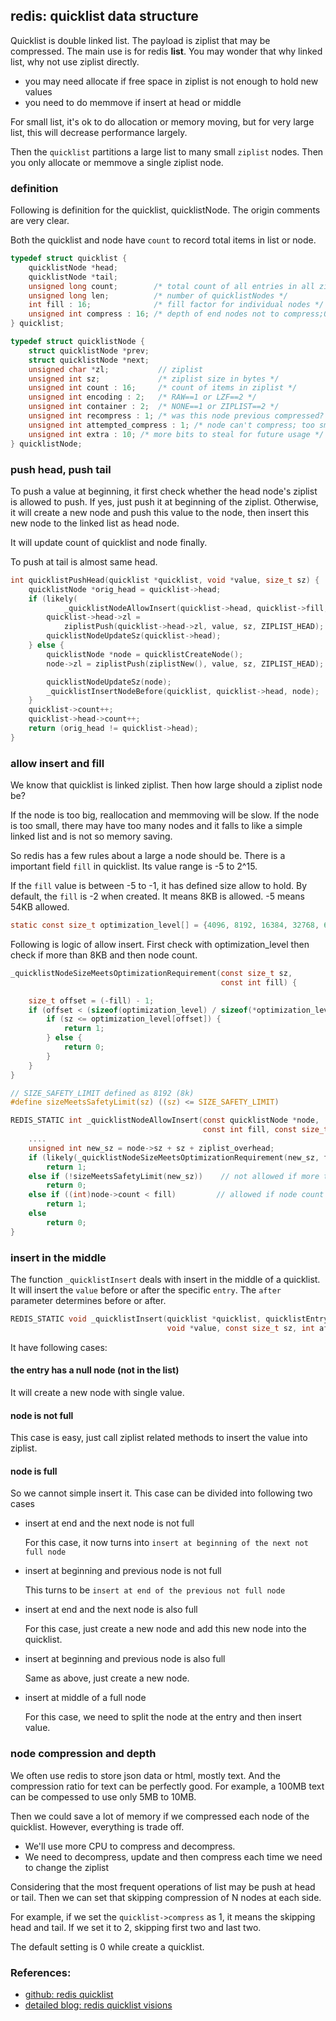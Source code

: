 <!---
tags: redis, data structure, quicklist
-->

## redis: quicklist data structure

Quicklist is double linked list. The payload is ziplist that may be compressed.
The main use is for redis **list**. You may wonder that why linked list, why not use
 ziplist directly.

- you may need allocate if free space in ziplist is not enough to hold new values
- you need to do memmove if insert at head or middle

For small list, it's ok to do allocation or memory moving, but for very large list,
 this will decrease performance largely.

Then the `quicklist` partitions a large list to many small `ziplist` nodes. Then
 you only allocate or memmove a single ziplist node.

### definition
Following is definition for the quicklist, quicklistNode. The origin comments are very
 clear.

Both the quicklist and node have `count` to record total items in list or node.

```c
typedef struct quicklist {
    quicklistNode *head;
    quicklistNode *tail;
    unsigned long count;        /* total count of all entries in all ziplists */
    unsigned long len;          /* number of quicklistNodes */
    int fill : 16;              /* fill factor for individual nodes */
    unsigned int compress : 16; /* depth of end nodes not to compress;0=off */
} quicklist;

typedef struct quicklistNode {
    struct quicklistNode *prev;
    struct quicklistNode *next;
    unsigned char *zl;           // ziplist
    unsigned int sz;             /* ziplist size in bytes */
    unsigned int count : 16;     /* count of items in ziplist */
    unsigned int encoding : 2;   /* RAW==1 or LZF==2 */
    unsigned int container : 2;  /* NONE==1 or ZIPLIST==2 */
    unsigned int recompress : 1; /* was this node previous compressed? */
    unsigned int attempted_compress : 1; /* node can't compress; too small */
    unsigned int extra : 10; /* more bits to steal for future usage */
} quicklistNode;
```

### push head, push tail
To push a value at beginning, it first check whether the head node's ziplist is allowed
 to push. If yes, just push it at beginning of the ziplist. Otherwise, it will create
 a new node and push this value to the node, then insert this new node to the linked
 list as head node.

It will update count of quicklist and node finally.

To push at tail is almost same head.

```c
int quicklistPushHead(quicklist *quicklist, void *value, size_t sz) {
    quicklistNode *orig_head = quicklist->head;
    if (likely(
            _quicklistNodeAllowInsert(quicklist->head, quicklist->fill, sz))) {
        quicklist->head->zl =
            ziplistPush(quicklist->head->zl, value, sz, ZIPLIST_HEAD);
        quicklistNodeUpdateSz(quicklist->head);
    } else {
        quicklistNode *node = quicklistCreateNode();
        node->zl = ziplistPush(ziplistNew(), value, sz, ZIPLIST_HEAD);

        quicklistNodeUpdateSz(node);
        _quicklistInsertNodeBefore(quicklist, quicklist->head, node);
    }
    quicklist->count++;
    quicklist->head->count++;
    return (orig_head != quicklist->head);
}
```

### allow insert and fill
We know that quicklist is linked ziplist. Then how large should a ziplist node be?

If the node is too big, reallocation and memmoving will be slow. If the node is too
 small, there may have too many nodes and it falls to like a simple linked list and
 is not so memory saving.

So redis has a few rules about a large a node should be. There is a important field
 `fill` in quicklist. Its value range is -5 to 2^15.

If the `fill` value is between -5 to -1, it has defined size allow to hold.
By default, the `fill` is -2 when created. It means 8KB is allowed. -5 means 54KB
 allowed.

```c
static const size_t optimization_level[] = {4096, 8192, 16384, 32768, 65536};
```

Following is logic of allow insert. First check with optimization_level then check
 if more than 8KB and then node count.

```c
_quicklistNodeSizeMeetsOptimizationRequirement(const size_t sz,
                                               const int fill) {

    size_t offset = (-fill) - 1;
    if (offset < (sizeof(optimization_level) / sizeof(*optimization_level))) {
        if (sz <= optimization_level[offset]) {
            return 1;
        } else {
            return 0;
        }
    }
}

// SIZE_SAFETY_LIMIT defined as 8192 (8k)
#define sizeMeetsSafetyLimit(sz) ((sz) <= SIZE_SAFETY_LIMIT)

REDIS_STATIC int _quicklistNodeAllowInsert(const quicklistNode *node,
                                           const int fill, const size_t sz) {
    ....
    unsigned int new_sz = node->sz + sz + ziplist_overhead;
    if (likely(_quicklistNodeSizeMeetsOptimizationRequirement(new_sz, fill)))
        return 1;
    else if (!sizeMeetsSafetyLimit(new_sz))    // not allowed if more than 8k
        return 0;
    else if ((int)node->count < fill)         // allowed if node count less than fill
        return 1;
    else
        return 0;
}
```

### insert in the middle
The function `_quicklistInsert` deals with insert in the middle of a quicklist.
It will insert the `value` before or after the specific `entry`. The `after` parameter
 determines before or after.

```c
REDIS_STATIC void _quicklistInsert(quicklist *quicklist, quicklistEntry *entry,
                                   void *value, const size_t sz, int after) {}
```

It have following cases:

#### the entry has a null node (not in the list)
It will create a new node with single value.

#### node is not full
This case is easy, just call ziplist related methods to insert the value into ziplist.

#### node is full
So we cannot simple insert it. This case can be divided into following two cases

- insert at end and the next node is not full

    For this case, it now turns into `insert at beginning of the next not full node`

- insert at beginning and previous node is not full

    This turns to be `insert at end of the previous not full node`

- insert at end and the next node is also full

    For this case, just create a new node and add this new node into the quicklist.

- insert at beginning and previous node is also full

    Same as above, just create a new node.

- insert at middle of a full node

    For this case, we need to split the node at the entry and then insert value.


### node compression and depth
We often use redis to store json data or html, mostly text. And the compression ratio
 for text can be perfectly good. For example, a 100MB text can be compessed to use
 only 5MB to 10MB.

Then we could save a lot of memory if we compressed each node of the quicklist. However,
 everything is trade off.

- We'll use more CPU to compress and decompress.
- We need to decompress, update and then compress each time we need to change the ziplist

Considering that the most frequent operations of list may be push at head or tail. Then
 we can set that skipping compression of N nodes at each side.

For example, if we set the `quicklist->compress` as 1, it means the skipping head and
 tail. If we set it to 2, skipping first two and last two.

The default setting is 0 while create a quicklist.


### References:
- [github: redis quicklist](https://github.com/antirez/redis/blob/unstable/src/quicklist.c)
- [detailed blog: redis quicklist visions](https://matt.sh/redis-quicklist-visions)
